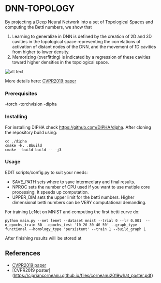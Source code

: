 # DNN-TOPOLOGY
By projecting a Deep Neural Network into a set of Topological Spaces and computing the Betti numbers, we show that 

1. Learning to generalize in DNN is defined by the creation of 2D and 3D cavities in the topological space representing the correlations of activation of distant nodes of the DNN, and the movement of 1D cavities from higher to lower density.
2. Memorizing (overfitting) is indicated by a regression of these cavities toward higher densities in the topological space.
  
![alt text](https://raw.github.com/cipriancorneanu/dnn-topology/art/overview.png)

More details here: [CVPR2019 paper](https://cipriancorneanu.github.io/files/corneanu2019what.pdf)

### Prerequisites
-torch
-torchvision
-dipha


### Installing

For installing DIPHA check https://github.com/DIPHA/dipha. After cloning the repository build using:

```
cd ./dipha
cmake -H. .Bbuild
cmake --build build -- -j3	
```

### Usage
EDIT scripts/config.py to suit your needs:
- SAVE_PATH sets where to save intermediary and final results. 
- NPROC sets the number of CPU used if you want to use mutiple core processing. It speeds up computation. 
- UPPER_DIM sets the upper limit for the betti numbers. Higher dimensional betti numbers can be VERY computational demanding. 

For training LeNet on MNIST and computing the first betti curve do:
```
python main.py --net lenet --dataset mnist --trial 0 --lr 0.001  --n_epochs_train 50 --epochs_test '10 20 30 40 50' --graph_type functional --homology_type 'persistent' --train 1 --build_graph 1
```
After finishing results willl be stored at 

## References

* [CVPR2019 paper](https://cipriancorneanu.github.io/files/corneanu2019what.pdf)
* [CVPR2019 poster] (https://cipriancorneanu.github.io/files/corneanu2019what_poster.pdf)
